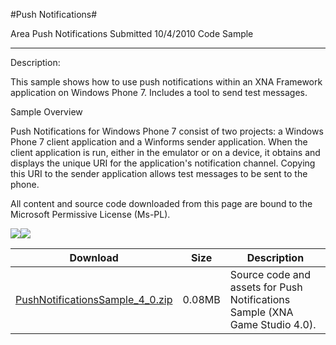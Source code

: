 #Push Notifications#

Area
Push Notifications
Submitted
10/4/2010
Code Sample

---

Description:

This sample shows how to use push notifications within an XNA Framework application on Windows Phone 7. Includes a tool to send test messages.

Sample Overview

Push Notifications for Windows Phone 7 consist of two projects: a Windows Phone 7 client application and a Winforms sender application. When the client application is run, either in the emulator or on a device, it obtains and displays the unique URI for the application's notification channel. Copying this URI to the sender application allows test messages to be sent to the phone.


All content and source code downloaded from this page are bound to the Microsoft Permissive License (Ms-PL).

![](https://github.com/kniEngine/XNAGameStudio/blob/master/Images/pushnot0.png)![](https://github.com/kniEngine/XNAGameStudio/blob/master/Images/pushnot1.png)

Download | Size | Description
---|---|---|
[PushNotificationsSample_4_0.zip](https://github.com/kniEngine/XNAGameStudio/blob/master/Samples/PushNotificationsSample_4_0.zip?raw=true) | 0.08MB | Source code and assets for Push Notifications Sample (XNA Game Studio 4.0). 